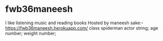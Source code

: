 # fwb36maneesh
I like listening music and reading books
Hosted by maneesh sake:- https://fwb36maneesh.herokuapp.com/
class spiderman actor string; age number; weight number;
